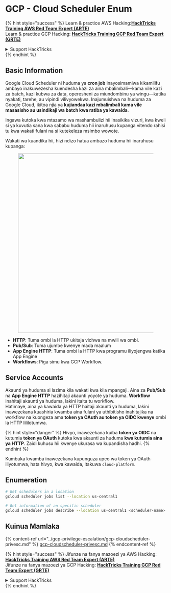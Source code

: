 # GCP - Cloud Scheduler Enum

{% hint style="success" %}
Learn & practice AWS Hacking:<img src="../../../.gitbook/assets/image.png" alt="" data-size="line">[**HackTricks Training AWS Red Team Expert (ARTE)**](https://training.hacktricks.xyz/courses/arte)<img src="../../../.gitbook/assets/image.png" alt="" data-size="line">\
Learn & practice GCP Hacking: <img src="../../../.gitbook/assets/image (2).png" alt="" data-size="line">[**HackTricks Training GCP Red Team Expert (GRTE)**<img src="../../../.gitbook/assets/image (2).png" alt="" data-size="line">](https://training.hacktricks.xyz/courses/grte)

<details>

<summary>Support HackTricks</summary>

* Check the [**subscription plans**](https://github.com/sponsors/carlospolop)!
* **Join the** 💬 [**Discord group**](https://discord.gg/hRep4RUj7f) or the [**telegram group**](https://t.me/peass) or **follow** us on **Twitter** 🐦 [**@hacktricks\_live**](https://twitter.com/hacktricks\_live)**.**
* **Share hacking tricks by submitting PRs to the** [**HackTricks**](https://github.com/carlospolop/hacktricks) and [**HackTricks Cloud**](https://github.com/carlospolop/hacktricks-cloud) github repos.

</details>
{% endhint %}

## Basic Information

Google Cloud Scheduler ni huduma ya **cron job** inayosimamiwa kikamilifu ambayo inakuwezesha kuendesha kazi za aina mbalimbali—kama vile kazi za batch, kazi kubwa za data, operesheni za miundombinu ya wingu—katika nyakati, tarehe, au vipindi vilivyowekwa. Inajumuishwa na huduma za Google Cloud, ikitoa njia ya **kujiandaa kazi mbalimbali kama vile masasisho au usindikaji wa batch kwa ratiba ya kawaida**.

Ingawa kutoka kwa mtazamo wa mashambulizi hii inasikika vizuri, kwa kweli si ya kuvutia sana kwa sababu huduma hii inaruhusu kupanga vitendo rahisi tu kwa wakati fulani na si kutekeleza msimbo wowote.

Wakati wa kuandika hii, hizi ndizo hatua ambazo huduma hii inaruhusu kupanga:

<figure><img src="../../../.gitbook/assets/image (347).png" alt="" width="563"><figcaption></figcaption></figure>

* **HTTP**: Tuma ombi la HTTP ukitaja vichwa na mwili wa ombi.
* **Pub/Sub**: Tuma ujumbe kwenye mada maalum
* **App Engine HTTP**: Tuma ombi la HTTP kwa programu iliyojengwa katika App Engine
* **Workflows**: Piga simu kwa GCP Workflow.

## Service Accounts

Akaunti ya huduma si lazima kila wakati kwa kila mpangaji. Aina za **Pub/Sub** na **App Engine HTTP** hazihitaji akaunti yoyote ya huduma. **Workflow** inahitaji akaunti ya huduma, lakini itaita tu workflow.\
Hatimaye, aina ya kawaida ya HTTP haitaji akaunti ya huduma, lakini inawezekana kuashiria kwamba aina fulani ya uthibitisho inahitajika na workflow na kuongeza ama **token ya OAuth au token ya OIDC kwenye** ombi la HTTP lililotumwa.

{% hint style="danger" %}
Hivyo, inawezekana kuiba **token ya OIDC** na kutumia **token ya OAuth** kutoka kwa akaunti za huduma **kwa kutumia aina ya HTTP**. Zaidi kuhusu hii kwenye ukurasa wa kupandisha hadhi.
{% endhint %}

Kumbuka kwamba inawezekana kupunguza upeo wa token ya OAuth iliyotumwa, hata hivyo, kwa kawaida, itakuwa `cloud-platform`.

## Enumeration
```bash
# Get schedulers in a location
gcloud scheduler jobs list --location us-central1

# Get information of an specific scheduler
gcloud scheduler jobs describe --location us-central1 <scheduler-name>
```
## Kuinua Mamlaka

{% content-ref url="../gcp-privilege-escalation/gcp-cloudscheduler-privesc.md" %}
[gcp-cloudscheduler-privesc.md](../gcp-privilege-escalation/gcp-cloudscheduler-privesc.md)
{% endcontent-ref %}

{% hint style="success" %}
Jifunze na fanya mazoezi ya AWS Hacking:<img src="../../../.gitbook/assets/image.png" alt="" data-size="line">[**HackTricks Training AWS Red Team Expert (ARTE)**](https://training.hacktricks.xyz/courses/arte)<img src="../../../.gitbook/assets/image.png" alt="" data-size="line">\
Jifunze na fanya mazoezi ya GCP Hacking: <img src="../../../.gitbook/assets/image (2).png" alt="" data-size="line">[**HackTricks Training GCP Red Team Expert (GRTE)**<img src="../../../.gitbook/assets/image (2).png" alt="" data-size="line">](https://training.hacktricks.xyz/courses/grte)

<details>

<summary>Support HackTricks</summary>

* Angalia [**mpango wa usajili**](https://github.com/sponsors/carlospolop)!
* **Jiunge na** 💬 [**kikundi cha Discord**](https://discord.gg/hRep4RUj7f) au [**kikundi cha telegram**](https://t.me/peass) au **fuata** sisi kwenye **Twitter** 🐦 [**@hacktricks\_live**](https://twitter.com/hacktricks\_live)**.**
* **Shiriki mbinu za hacking kwa kuwasilisha PRs kwa** [**HackTricks**](https://github.com/carlospolop/hacktricks) na [**HackTricks Cloud**](https://github.com/carlospolop/hacktricks-cloud) repos za github.

</details>
{% endhint %}
